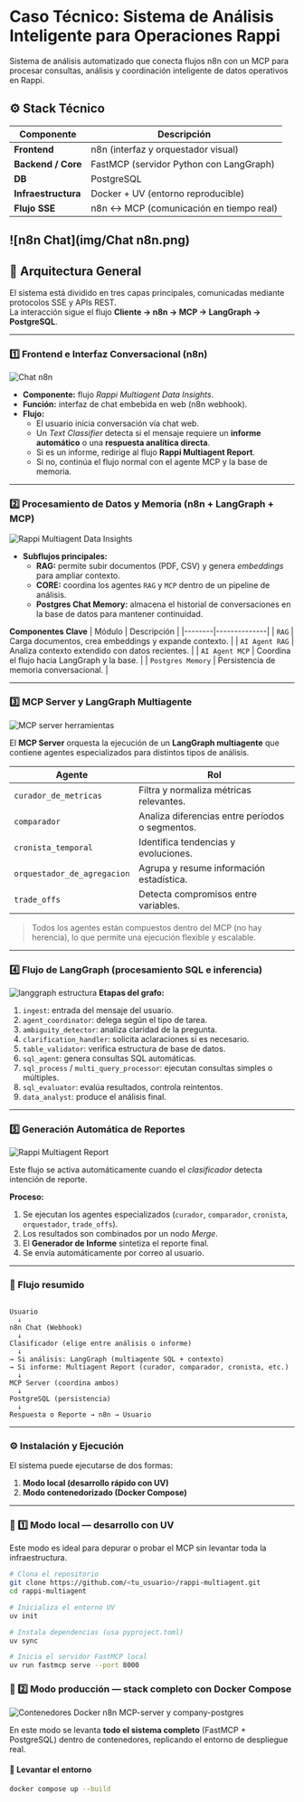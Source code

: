 # Caso Técnico: Sistema de Análisis Inteligente para Operaciones Rappi

Sistema de análisis automatizado que conecta flujos n8n con un MCP para procesar consultas, análisis y coordinación inteligente de datos operativos en Rappi.


## ⚙️ Stack Técnico
| Componente | Descripción |
|-------------|-------------|
| **Frontend** | n8n (interfaz y orquestador visual) |
| **Backend / Core** | FastMCP (servidor Python con LangGraph) |
| **DB** | PostgreSQL |
| **Infraestructura** | Docker + UV (entorno reproducible) |
| **Flujo SSE** | n8n ↔ MCP (comunicación en tiempo real) |
![n8n Chat](img/Chat n8n.png)
---

## 🧱 Arquitectura General

El sistema está dividido en tres capas principales, comunicadas mediante protocolos SSE y APIs REST.  
La interacción sigue el flujo **Cliente → n8n → MCP → LangGraph → PostgreSQL**.

---

### 1️⃣ Frontend e Interfaz Conversacional (n8n)

![Chat n8n](img/Chat%20n8n.png)

- **Componente:** flujo *Rappi Multiagent Data Insights*.
- **Función:** interfaz de chat embebida en web (n8n webhook).
- **Flujo:**
  - El usuario inicia conversación vía chat web.
  - Un *Text Classifier* detecta si el mensaje requiere un **informe automático** o una **respuesta analítica directa**.
  - Si es un informe, redirige al flujo **Rappi Multiagent Report**.
  - Si no, continúa el flujo normal con el agente MCP y la base de memoria.

---

### 2️⃣ Procesamiento de Datos y Memoria (n8n + LangGraph + MCP)

![Rappi Multiagent Data Insights](img/Rappi%20Multiagent%20Data%20insights.png)

- **Subflujos principales:**
  - **RAG:** permite subir documentos (PDF, CSV) y genera *embeddings* para ampliar contexto.
  - **CORE:** coordina los agentes `RAG` y `MCP` dentro de un pipeline de análisis.
  - **Postgres Chat Memory:** almacena el historial de conversaciones en la base de datos para mantener continuidad.

**Componentes Clave**
| Módulo | Descripción |
|--------|--------------|
| `RAG` | Carga documentos, crea embeddings y expande contexto. |
| `AI Agent RAG` | Analiza contexto extendido con datos recientes. |
| `AI Agent MCP` | Coordina el flujo hacia LangGraph y la base. |
| `Postgres Memory` | Persistencia de memoria conversacional. |

---

### 3️⃣ MCP Server y LangGraph Multiagente

![MCP server herramientas](img/MCP%20server%20herramientas.png)


El **MCP Server** orquesta la ejecución de un **LangGraph multiagente** que contiene agentes especializados para distintos tipos de análisis.

| Agente | Rol |
|---------|-----|
| `curador_de_metricas` | Filtra y normaliza métricas relevantes. |
| `comparador` | Analiza diferencias entre períodos o segmentos. |
| `cronista_temporal` | Identifica tendencias y evoluciones. |
| `orquestador_de_agregacion` | Agrupa y resume información estadística. |
| `trade_offs` | Detecta compromisos entre variables. |

> Todos los agentes están compuestos dentro del MCP (no hay herencia), lo que permite una ejecución flexible y escalable.

---

### 4️⃣ Flujo de LangGraph (procesamiento SQL e inferencia)

![langgraph estructura](img/langgraph%20estructura.png)
**Etapas del grafo:**
1. `ingest`: entrada del mensaje del usuario.
2. `agent_coordinator`: delega según el tipo de tarea.
3. `ambiguity_detector`: analiza claridad de la pregunta.
4. `clarification_handler`: solicita aclaraciones si es necesario.
5. `table_validator`: verifica estructura de base de datos.
6. `sql_agent`: genera consultas SQL automáticas.
7. `sql_process` / `multi_query_processor`: ejecutan consultas simples o múltiples.
8. `sql_evaluator`: evalúa resultados, controla reintentos.
9. `data_analyst`: produce el análisis final.

---

### 5️⃣ Generación Automática de Reportes

![Rappi Multiagent Report](img/Rappi%20Multiagent%20Report.png)

Este flujo se activa automáticamente cuando el *clasificador* detecta intención de reporte.

**Proceso:**
1. Se ejecutan los agentes especializados (`curador`, `comparador`, `cronista`, `orquestador`, `trade_offs`).
2. Los resultados son combinados por un nodo *Merge*.
3. El **Generador de Informe** sintetiza el reporte final.
4. Se envía automáticamente por correo al usuario.

---

### 🔄 Flujo resumido
```plaintext

Usuario
  ↓
n8n Chat (Webhook)
  ↓
Clasificador (elige entre análisis o informe)
  ↓
→ Si análisis: LangGraph (multiagente SQL + contexto)
→ Si informe: Multiagent Report (curador, comparador, cronista, etc.)
  ↓
MCP Server (coordina ambos)
  ↓
PostgreSQL (persistencia)
  ↓
Respuesta o Reporte → n8n → Usuario
```

---

### ⚙️ Instalación y Ejecución

El sistema puede ejecutarse de dos formas:  
1. **Modo local (desarrollo rápido con UV)**  
2. **Modo contenedorizado (Docker Compose)**

---

### 🧩 1️⃣ Modo local — desarrollo con UV

Este modo es ideal para depurar o probar el MCP sin levantar toda la infraestructura.

```bash
# Clona el repositorio
git clone https://github.com/<tu_usuario>/rappi-multiagent.git
cd rappi-multiagent

# Inicializa el entorno UV
uv init

# Instala dependencias (usa pyproject.toml)
uv sync

# Inicia el servidor FastMCP local
uv run fastmcp serve --port 8000

```

### 🐳 2️⃣ Modo producción — stack completo con Docker Compose

![Contenedores Docker n8n MCP-server y company-postgres](img/contenedores%20docker%20n8n%20mcp-server%20y%20company-postgres.png)

En este modo se levanta **todo el sistema completo** (FastMCP + PostgreSQL) dentro de contenedores, replicando el entorno de despliegue real.

#### 🚀 Levantar el entorno

```bash
docker compose up --build


```









